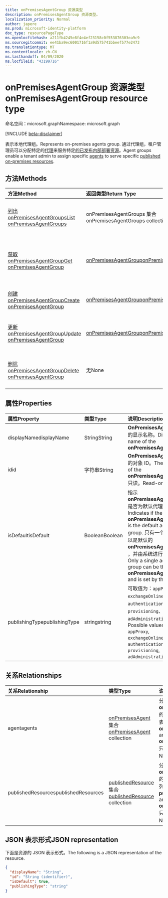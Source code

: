 ```yaml
---
title: onPremisesAgentGroup 资源类型
description: onPremisesAgentGroup 资源类型。
localization_priority: Normal
author: japere
ms.prod: microsoft-identity-platform
doc_type: resourcePageType
ms.openlocfilehash: a211fb4245e8f4e4ef23158c0f553876303ea9c9
ms.sourcegitcommit: ee41ba9ec6001716f1a9d575741bbeef577e2473
ms.translationtype: MT
ms.contentlocale: zh-CN
ms.lasthandoff: 04/09/2020
ms.locfileid: "43199716"
---
```

# <a name="onpremisesagentgroup-resource-type"></a><span data-ttu-id="ec333-103">onPremisesAgentGroup 资源类型</span><span class="sxs-lookup"><span data-stu-id="ec333-103">onPremisesAgentGroup resource type</span></span>

<span data-ttu-id="ec333-104">命名空间：microsoft.graph</span><span class="sxs-lookup"><span data-stu-id="ec333-104">Namespace: microsoft.graph</span></span>

[!INCLUDE [beta-disclaimer](../../includes/beta-disclaimer.md)]

<span data-ttu-id="ec333-105">表示本地代理组。</span><span class="sxs-lookup"><span data-stu-id="ec333-105">Represents on-premises agents group.</span></span> <span data-ttu-id="ec333-106">通过代理组，租户管理员可以分配特定的[代理](onpremisesagent.md)来服务特定[的已发布内部部署资源](publishedresource.md)。</span><span class="sxs-lookup"><span data-stu-id="ec333-106">Agent groups enable a tenant admin to assign specific [agents](onpremisesagent.md) to serve specific [published on-premises resources](publishedresource.md).</span></span>

## <a name="methods"></a><span data-ttu-id="ec333-107">方法</span><span class="sxs-lookup"><span data-stu-id="ec333-107">Methods</span></span>

| <span data-ttu-id="ec333-108">方法</span><span class="sxs-lookup"><span data-stu-id="ec333-108">Method</span></span>       | <span data-ttu-id="ec333-109">返回类型</span><span class="sxs-lookup"><span data-stu-id="ec333-109">Return Type</span></span> | <span data-ttu-id="ec333-110">说明</span><span class="sxs-lookup"><span data-stu-id="ec333-110">Description</span></span> |
|:-------------|:------------|:------------|
| [<span data-ttu-id="ec333-111">列出 onPremisesAgentGroups</span><span class="sxs-lookup"><span data-stu-id="ec333-111">List onPremisesAgentGroups</span></span>](../api/onpremisesagentgroup-list.md) | <span data-ttu-id="ec333-112">onPremisesAgentGroups 集合</span><span class="sxs-lookup"><span data-stu-id="ec333-112">onPremisesAgentGroups collection</span></span> | <span data-ttu-id="ec333-113">获取**onPremisesAgentGroup**对象集合。</span><span class="sxs-lookup"><span data-stu-id="ec333-113">Get an **onPremisesAgentGroup** objects collection.</span></span> |
| [<span data-ttu-id="ec333-114">获取 onPremisesAgentGroup</span><span class="sxs-lookup"><span data-stu-id="ec333-114">Get onPremisesAgentGroup</span></span>](../api/onpremisesagentgroup-get.md) | [<span data-ttu-id="ec333-115">onPremisesAgentGroup</span><span class="sxs-lookup"><span data-stu-id="ec333-115">onPremisesAgentGroup</span></span>](onpremisesagentgroup.md) | <span data-ttu-id="ec333-116">读取**onPremisesAgentGroup**对象的属性和关系。</span><span class="sxs-lookup"><span data-stu-id="ec333-116">Read the properties and relationships of an **onPremisesAgentGroup** object.</span></span> |
| [<span data-ttu-id="ec333-117">创建 onPremisesAgentGroup</span><span class="sxs-lookup"><span data-stu-id="ec333-117">Create onPremisesAgentGroup</span></span>](../api/onpremisesagentgroup-post.md)  | [<span data-ttu-id="ec333-118">onPremisesAgentGroup</span><span class="sxs-lookup"><span data-stu-id="ec333-118">onPremisesAgentGroup</span></span>](onpremisesagentgroup.md) | <span data-ttu-id="ec333-119">创建新的**onPremisesAgentGroup**。</span><span class="sxs-lookup"><span data-stu-id="ec333-119">Create a new **onPremisesAgentGroup**.</span></span> |
| [<span data-ttu-id="ec333-120">更新 onPremisesAgentGroup</span><span class="sxs-lookup"><span data-stu-id="ec333-120">Update onPremisesAgentGroup</span></span>](../api/onpremisesagentgroup-update.md) | [<span data-ttu-id="ec333-121">onPremisesAgentGroup</span><span class="sxs-lookup"><span data-stu-id="ec333-121">onPremisesAgentGroup</span></span>](onpremisesagentgroup.md) | <span data-ttu-id="ec333-122">更新**onPremisesAgentGroup**对象。</span><span class="sxs-lookup"><span data-stu-id="ec333-122">Update an **onPremisesAgentGroup** object.</span></span> |
| [<span data-ttu-id="ec333-123">删除 onPremisesAgentGroup</span><span class="sxs-lookup"><span data-stu-id="ec333-123">Delete  onPremisesAgentGroup</span></span>](../api/onpremisesagentgroup-delete.md) | <span data-ttu-id="ec333-124">无</span><span class="sxs-lookup"><span data-stu-id="ec333-124">None</span></span> | <span data-ttu-id="ec333-125">删除**onPremisesAgentGroup**对象。</span><span class="sxs-lookup"><span data-stu-id="ec333-125">Delete an **onPremisesAgentGroup** object.</span></span> |

## <a name="properties"></a><span data-ttu-id="ec333-126">属性</span><span class="sxs-lookup"><span data-stu-id="ec333-126">Properties</span></span>

| <span data-ttu-id="ec333-127">属性</span><span class="sxs-lookup"><span data-stu-id="ec333-127">Property</span></span>     | <span data-ttu-id="ec333-128">类型</span><span class="sxs-lookup"><span data-stu-id="ec333-128">Type</span></span>        | <span data-ttu-id="ec333-129">说明</span><span class="sxs-lookup"><span data-stu-id="ec333-129">Description</span></span> |
|:-------------|:------------|:------------|
|<span data-ttu-id="ec333-130">displayName</span><span class="sxs-lookup"><span data-stu-id="ec333-130">displayName</span></span>|<span data-ttu-id="ec333-131">String</span><span class="sxs-lookup"><span data-stu-id="ec333-131">String</span></span>|<span data-ttu-id="ec333-132">**OnPremisesAgentGroup**的显示名称。</span><span class="sxs-lookup"><span data-stu-id="ec333-132">Display name of the **onPremisesAgentGroup**.</span></span>|
|<span data-ttu-id="ec333-133">id</span><span class="sxs-lookup"><span data-stu-id="ec333-133">id</span></span>|<span data-ttu-id="ec333-134">字符串</span><span class="sxs-lookup"><span data-stu-id="ec333-134">String</span></span>| <span data-ttu-id="ec333-135">**OnPremisesAgentGroup**的对象 ID。</span><span class="sxs-lookup"><span data-stu-id="ec333-135">The object ID of the **onPremisesAgentGroup**.</span></span> <span data-ttu-id="ec333-136">只读。</span><span class="sxs-lookup"><span data-stu-id="ec333-136">Read-only.</span></span>|
|<span data-ttu-id="ec333-137">isDefault</span><span class="sxs-lookup"><span data-stu-id="ec333-137">isDefault</span></span>|<span data-ttu-id="ec333-138">Boolean</span><span class="sxs-lookup"><span data-stu-id="ec333-138">Boolean</span></span>|<span data-ttu-id="ec333-139">指示**onPremisesAgentGroup**是否为默认代理组。</span><span class="sxs-lookup"><span data-stu-id="ec333-139">Indicates if the **onPremisesAgentGroup** is the default agent group.</span></span> <span data-ttu-id="ec333-140">只有一个代理组可以是默认的**onPremisesAgentGroup** ，并由系统进行设置。</span><span class="sxs-lookup"><span data-stu-id="ec333-140">Only a single agent group can be the default **onPremisesAgentGroup** and is set by the system.</span></span>|
|<span data-ttu-id="ec333-141">publishingType</span><span class="sxs-lookup"><span data-stu-id="ec333-141">publishingType</span></span>|<span data-ttu-id="ec333-142">string</span><span class="sxs-lookup"><span data-stu-id="ec333-142">string</span></span>| <span data-ttu-id="ec333-143">可取值为：`appProxy`、`exchangeOnline`、`authentication`、`provisioning`、`adAdministration`。</span><span class="sxs-lookup"><span data-stu-id="ec333-143">Possible values are: `appProxy`, `exchangeOnline`, `authentication`, `provisioning`, `adAdministration`.</span></span>|

## <a name="relationships"></a><span data-ttu-id="ec333-144">关系</span><span class="sxs-lookup"><span data-stu-id="ec333-144">Relationships</span></span>

| <span data-ttu-id="ec333-145">关系</span><span class="sxs-lookup"><span data-stu-id="ec333-145">Relationship</span></span> | <span data-ttu-id="ec333-146">类型</span><span class="sxs-lookup"><span data-stu-id="ec333-146">Type</span></span>        | <span data-ttu-id="ec333-147">说明</span><span class="sxs-lookup"><span data-stu-id="ec333-147">Description</span></span> |
|:-------------|:------------|:------------|
|<span data-ttu-id="ec333-148">agent</span><span class="sxs-lookup"><span data-stu-id="ec333-148">agents</span></span>|<span data-ttu-id="ec333-149">[onPremisesAgent](onpremisesagent.md)集合</span><span class="sxs-lookup"><span data-stu-id="ec333-149">[onPremisesAgent](onpremisesagent.md) collection</span></span>| <span data-ttu-id="ec333-150">分配给**onPremisesAgentGroup**的**onPremisesAgent**的列表。</span><span class="sxs-lookup"><span data-stu-id="ec333-150">List of **onPremisesAgent** that are assigned to an **onPremisesAgentGroup**.</span></span> <span data-ttu-id="ec333-151">只读。</span><span class="sxs-lookup"><span data-stu-id="ec333-151">Read-only.</span></span> <span data-ttu-id="ec333-152">可为 Null。</span><span class="sxs-lookup"><span data-stu-id="ec333-152">Nullable.</span></span>|
|<span data-ttu-id="ec333-153">publishedResources</span><span class="sxs-lookup"><span data-stu-id="ec333-153">publishedResources</span></span>|<span data-ttu-id="ec333-154">[publishedResource](publishedresource.md)集合</span><span class="sxs-lookup"><span data-stu-id="ec333-154">[publishedResource](publishedresource.md) collection</span></span>| <span data-ttu-id="ec333-155">分配给**onPremisesAgentGroup**的**publishedResource**的列表。</span><span class="sxs-lookup"><span data-stu-id="ec333-155">List of **publishedResource** that are assigned to an **onPremisesAgentGroup**.</span></span> <span data-ttu-id="ec333-156">只读。</span><span class="sxs-lookup"><span data-stu-id="ec333-156">Read-only.</span></span> <span data-ttu-id="ec333-157">可为 Null。</span><span class="sxs-lookup"><span data-stu-id="ec333-157">Nullable.</span></span>|

## <a name="json-representation"></a><span data-ttu-id="ec333-158">JSON 表示形式</span><span class="sxs-lookup"><span data-stu-id="ec333-158">JSON representation</span></span>

<span data-ttu-id="ec333-159">下面是资源的 JSON 表示形式。</span><span class="sxs-lookup"><span data-stu-id="ec333-159">The following is a JSON representation of the resource.</span></span>

<!-- {
  "blockType": "resource",
  "optionalProperties": [

  ],
  "@odata.type": "microsoft.graph.onPremisesAgentGroup",
  "baseType": "",
  "keyProperty": "id"
}-->

```json
{
  "displayName": "String",
  "id": "String (identifier)",
  "isDefault": true,
  "publishingType": "string"
}
```

<!-- uuid: 16cd6b66-4b1a-43a1-adaf-3a886856ed98
2019-02-04 14:57:30 UTC -->
<!-- {
  "type": "#page.annotation",
  "description": "onPremisesAgentGroup resource",
  "keywords": "",
  "section": "documentation",
  "tocPath": ""
}-->
